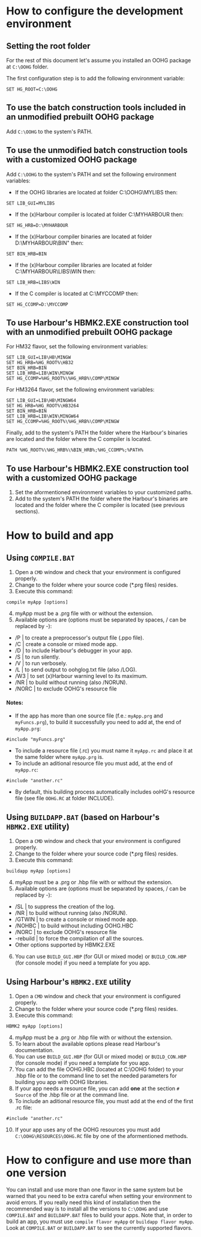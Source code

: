 # How to configure the development environment

## Setting the root folder

For the rest of this document let's assume you installed an OOHG package at `C:\OOHG` folder.

The first configuration step is to add the following environment variable:
```
SET HG_ROOT=C:\OOHG
```

## To use the batch construction tools included in an unmodified prebuilt OOHG package

Add `C:\OOHG` to the system's PATH.

## To use the unmodified batch construction tools with a customized OOHG package

Add `C:\OOHG` to the system's PATH and set the following environment variables:
* If the OOHG libraries are located at folder C:\OOHG\MYLIBS then:
```
SET LIB_GUI=MYLIBS
```
* If the (x)Harbour compiler is located at folder C:\MYHARBOUR then:
```
SET HG_HRB=D:\MYHARBOUR
```
* If the (x)Harbour compiler binaries are located at folder D:\MYHARBOUR\BIN" then:
```
SET BIN_HRB=BIN
```
* If the (x)Harbour compiler libraries are located at folder C:\MYHARBOUR\LIBS\WIN then:
```
SET LIB_HRB=LIBS\WIN
```
* If the C compiler is located at C:\MYCCOMP then:
```
SET HG_CCOMP=D:\MYCCOMP
```

## To use Harbour's HBMK2.EXE construction tool with an unmodified prebuilt OOHG package

For HM32 flavor, set the following environment variables:
```
SET LIB_GUI=LIB\HB\MINGW
SET HG_HRB=%HG_ROOT%\HB32
SET BIN_HRB=BIN
SET LIB_HRB=LIB\WIN\MINGW
SET HG_CCOMP=%HG_ROOT%\%HG_HRB%\COMP\MINGW
```
For HM3264 flavor, set the following environment variables:
```
SET LIB_GUI=LIB\HB\MINGW64
SET HG_HRB=%HG_ROOT%\HB3264
SET BIN_HRB=BIN
SET LIB_HRB=LIB\WIN\MINGW64
SET HG_CCOMP=%HG_ROOT%\%HG_HRB%\COMP\MINGW
```
Finally, add to the system's PATH the folder where the Harbour's binaries are located and the folder where the C compiler is located.
```
PATH %HG_ROOT%\%HG_HRB%\%BIN_HRB%;%HG_CCOMP%;%PATH%
```

## To use Harbour's HBMK2.EXE construction tool with a customized OOHG package

1. Set the aformentioned environment variables to your customized paths.
2. Add to the system's PATH the folder where the Harbour's binaries are located and the folder where the C compiler is located (see previous sections).

# How to build and app

## Using `COMPILE.BAT`

1. Open a `CMD` window and check that your environment is configured properly.
2. Change to the folder where your source code (*.prg files) resides.
3. Execute this command:
```
compile myApp [options]
```
4. myApp must be a .prg file with or without the extension.
5. Available options are (options must be separated by spaces, / can be replaced by -):
* /P | to create a preprocessor's output file (.ppo file).
* /C | create a console or mixed mode app.
* /D | to include Harbour's debugger in your app.
* /S | to run silently.
* /V | to run verbosely.
* /L | to send output to oohglog.txt file (also /LOG).
* /W3 | to set (x)Harbour warning level to its maximum.
* /NR | to build without running (also /NORUN).
* /NORC | to exclude OOHG's resource file

#### Notes:

* If the app has more than one source file (f.e.: `myApp.prg` and `myFuncs.prg`), to build it successfully you need to add at, the end of `myApp.prg`:
```
#include "myFuncs.prg"
```
* To include a resource file (.rc) you must name it `myApp.rc` and place it at the same folder where `myApp.prg` is.
* To include an aditional resource file you must add, at the end of `myApp.rc`:
```
#include "another.rc"
```
* By default, this building process automatically includes ooHG's resource file (see file `OOHG.RC` at folder INCLUDE).

## Using `BUILDAPP.BAT` (based on Harbour's `HBMK2.EXE` utility)

1. Open a `CMD` window and check that your environment is configured properly.
2. Change to the folder where your source code (*.prg files) resides.
3. Execute this command:
```
buildapp myApp [options]
```
4. myApp must be a .prg or .hbp file with or without the extension.
5. Available options are (options must be separated by spaces, / can be replaced by -):
* /SL | to suppress the creation of the log.
* /NR | to build without running (also /NORUN).
* /GTWIN | to create a console or mixed mode app.
* /NOHBC | to build without including OOHG.HBC
* /NORC | to exclude OOHG's resource file
* -rebuild | to force the compilation of all the sources.
* Other options supported by HBMK2.EXE
6. You can use `BUILD_GUI.HBP` (for GUI or mixed mode) or `BUILD_CON.HBP` (for console mode) if you need a template for you app.

## Using Harbour's `HBMK2.EXE` utility

1. Open a `CMD` window and check that your environment is configured properly.
2. Change to the folder where your source code (*.prg files) resides.
3. Execute this command:
```
HBMK2 myApp [options]
```
4. myApp must be a .prg or .hbp file with or without the extension.
5. To learn about the available options please read Harbour's documentation.
6. You can use `BUILD_GUI.HBP` (for GUI or mixed mode) or `BUILD_CON.HBP` (for console mode) if you need a template for you app.
7. You can add the file OOHG.HBC (located at C:\OOHG folder) to your .hbp file or to the command line to set the needed parameters for building you app with OOHG libraries.
8. If your app needs a resource file, you can add **one** at the section `# Source` of the .hbp file or at the command line.
9. To include an aditional resource file, you must add at the end of the first .rc file:
```
#include "another.rc"
```
10. If your app uses any of the OOHG resources you must add `C:\OOHG\RESOURCES\OOHG.RC` file by one of the aformentioned methods.

# How to configure and use more than one version

You can install and use more than one flavor in the same system but be warned that you need to be extra careful when setting your environment to avoid errors.
If you really need this kind of installation then the recommended way is to install all the versions to `C:\OOHG` and use `COMPILE.BAT` and `BUILDAPP.BAT` files to build your apps.
Note that, in order to build an app, you must use `compile flavor myApp` or `buildapp flavor myApp`.
Look at `COMPILE.BAT` or `BUILDAPP.BAT` to see the currently supported flavors.
